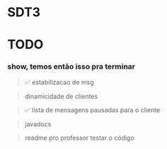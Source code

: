 # SDT3
# TODO
### show, temos então isso pra terminar
> ✅ estabilizacao de msg

> dinamicidade de clientes

> ✅ lista de mensagens pausadas para o cliente

> javadocs

> readme pro professor testar o código
